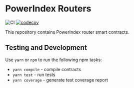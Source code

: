 # PowerIndex Routers

![CI](https://github.com/powerpool-finance/powerindex-routers/workflows/CI/badge.svg)
[![codecov](https://codecov.io/gh/powerpool-finance/powerindex-routers/branch/master/graph/badge.svg)](https://codecov.io/gh/powerpool-finance/powerindex-routers)

This repository contains PowerIndex router smart contracts.

## Testing and Development

Use `yarn` or `npm` to run the following npm tasks:

- `yarn compile` - compile contracts
- `yarn test` - run tests
- `yarn coverage` - generate test coverage report
